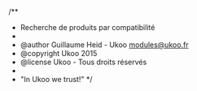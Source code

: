 /**
 * Recherche de produits par compatibilité
 *
 * @author    Guillaume Heid - Ukoo <modules@ukoo.fr>
 * @copyright Ukoo 2015
 * @license   Ukoo - Tous droits réservés
 *
 * "In Ukoo we trust!"
 */
